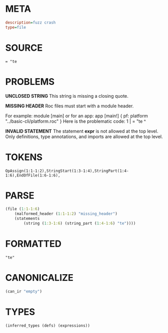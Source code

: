 # META
~~~ini
description=fuzz crash
type=file
~~~
# SOURCE
~~~roc
= "te
~~~
# PROBLEMS
**UNCLOSED STRING**
This string is missing a closing quote.

**MISSING HEADER**
Roc files must start with a module header.

For example:
        module [main]
or for an app:
        app [main!] { pf: platform "../basic-cli/platform.roc" }
Here is the problematic code:
1 | = "te
    ^


**INVALID STATEMENT**
The statement **expr** is not allowed at the top level.
Only definitions, type annotations, and imports are allowed at the top level.

# TOKENS
~~~zig
OpAssign(1:1-1:2),StringStart(1:3-1:4),StringPart(1:4-1:6),EndOfFile(1:6-1:6),
~~~
# PARSE
~~~clojure
(file (1:1-1:6)
	(malformed_header (1:1-1:2) "missing_header")
	(statements
		(string (1:3-1:6) (string_part (1:4-1:6) "te"))))
~~~
# FORMATTED
~~~roc
"te"
~~~
# CANONICALIZE
~~~clojure
(can_ir "empty")
~~~
# TYPES
~~~clojure
(inferred_types (defs) (expressions))
~~~